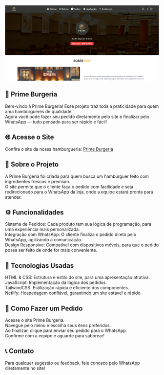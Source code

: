 ![alt text](primeburgeria.png)

## 🍔 Prime Burgeria
Bem-vindo à Prime Burgeria! Esse projeto traz toda a praticidade para quem ama hambúrgueres de qualidade.<br> Agora você pode fazer seu pedido diretamente pelo site e finalizar pelo WhatsApp — tudo pensado para ser rápido e fácil!

## 🌐 Acesse o Site
Confira o site da nossa hamburgueria: [Prime Burgeria](https://primeburgeria1.netlify.app/)

## 📖 Sobre o Projeto
A Prime Burgeria foi criada para quem busca um hambúrguer feito com ingredientes frescos e premium.<br> O site permite que o cliente faça o pedido com facilidade e seja redirecionado para o WhatsApp da loja, onde a equipe estará pronta para atender.

## ⚙️ Funcionalidades
Sistema de Pedidos: Cada produto tem sua lógica de programação, para uma experiência mais personalizada.<br>
Integração com WhatsApp: O cliente finaliza o pedido direto pelo WhatsApp, agilizando a comunicação.<br>
Design Responsivo: Compatível com dispositivos móveis, para que o pedido possa ser feito de onde for mais conveniente.<br>
## 🚀 Tecnologias Usadas
HTML & CSS: Estrutura e estilo do site, para uma apresentação atrativa.<br>
JavaScript: Implementação da lógica dos pedidos.<br>
TailwindCSS: Estilização rápida e eficiente dos componentes.<br>
Netlify: Hospedagem confiável, garantindo um site estável e rápido.<br>

## 🎯 Como Fazer um Pedido
Acesse o site Prime Burgeria.<br>
Navegue pelo menu e escolha seus itens preferidos.<br>
Ao finalizar, clique para enviar seu pedido para o WhatsApp.<br>
Confirme com a equipe e aguarde para saborear!<br>
## 📞 Contato
Para qualquer sugestão ou feedback, fale conosco pelo WhatsApp diretamente no site!

